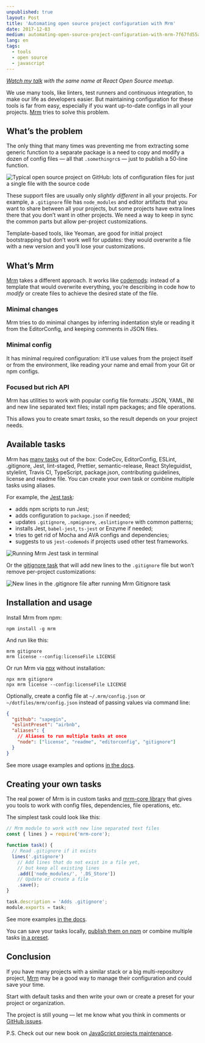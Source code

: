 ```yaml
---
unpublished: true
layout: Post
title: 'Automating open source project configuration with Mrm'
date: 2017-12-03
medium: automating-open-source-project-configuration-with-mrm-7f67fd55a9b0
lang: en
tags:
  - tools
  - open source
  - javascript
---
```


_[Watch my talk](https://www.youtube.com/watch?v=5tHfAf4bRcM) with the same name at React Open Source meetup._

We use many tools, like linters, test runners and continuous integration, to make our life as developers easier. But maintaining configuration for these tools is far from easy, especially if you want up-to-date configs in all your projects. [Mrm](https://github.com/sapegin/mrm) tries to solve this problem.

## What’s the problem

The only thing that many times was preventing me from extracting some generic function to a separate package is a need to copy and modify a dozen of config files — all that `.somethingrc`s — just to publish a 50-line function.

![Typical open source project on GitHub: lots of configuration files for just a single file with the source code](/images/typical-oss.png)

These support files are usually only _slightly different_ in all your projects. For example, a `.gitignore` file has `node_modules` and editor artifacts that you want to share between all your projects, but some projects have extra lines there that you don’t want in other projects. We need a way to keep in sync the common parts but allow per-project customizations.

Template-based tools, like Yeoman, are good for initial project bootstrapping but don’t work well for updates: they would overwrite a file with a new version and you’ll lose your customizations.

## What’s Mrm

[Mrm](https://github.com/sapegin/mrm) takes a different approach. It works like [codemods](https://www.sitepoint.com/getting-started-with-codemods/): instead of a template that would overwrite everything, you’re describing in code how to _modify_ or create files to achieve the desired state of the file.

### Minimal changes

Mrm tries to do minimal changes by inferring indentation style or reading it from the EditorConfig, and keeping comments in JSON files.

### Minimal config

It has minimal required configuration: it’ll use values from the project itself or from the environment, like reading your name and email from your Git or npm configs.

### Focused but rich API

Mrm has utilities to work with popular config file formats: JSON, YAML, INI and new line separated text files; install npm packages; and file operations.

This allows you to create smart _tasks_, so the result depends on your project needs.

## Available tasks

Mrm has [many tasks](https://github.com/sapegin/mrm-tasks/tree/master/packages/mrm-preset-default) out of the box: CodeCov, EditorConfig, ESLint, .gitignore, Jest, lint-staged, Prettier, semantic-release, React Styleguidist, stylelint, Travis CI, TypeScript, package.json, contributing guidelines, license and readme file. You can create your own task or combine multiple tasks using aliases.

For example, the [Jest task](https://github.com/sapegin/mrm-tasks/tree/master/packages/mrm-task-jest):

- adds npm scripts to run Jest;
- adds configuration to `package.json` if needed;
- updates `.gitignore`, `.npmignore`, `.eslintignore` with common patterns;
- installs Jest, `babel-jest`, `ts-jest` or Enzyme if needed;
- tries to get rid of Mocha and AVA configs and dependencies;
- suggests to us `jest-codemods` if projects used other test frameworks.

![Running Mrm Jest task in terminal](/images/mrm-jest.png)

Or the [gitignore task](https://github.com/sapegin/mrm-tasks/tree/master/packages/mrm-task-gitignore) that will add new lines to the `.gitignore` file but won’t remove per-project customizations:

![New lines in the .gitignore file after running Mrm Gitignore task](/images/mrm-gitignore.png)

## Installation and usage

Install Mrm from npm:

```
npm install -g mrm
```

And run like this:

```
mrm gitignore
mrm license --config:licenseFile LICENSE
```

Or run Mrm via [npx](https://medium.com/@maybekatz/introducing-npx-an-npm-package-runner-55f7d4bd282b) without installation:

```
npx mrm gitignore
npx mrm license --config:licenseFile LICENSE
```

Optionally, create a config file at `~/.mrm/config.json` or `~/dotfiles/mrm/config.json` instead of passing values via command line:

```json
{
  "github": "sapegin",
  "eslintPreset": "airbnb",
  "aliases": {
    // Aliases to run multiple tasks at once
    "node": ["license", "readme", "editorconfig", "gitignore"]
  }
}
```

See more usage examples and options [in the docs](https://github.com/sapegin/mrm#usage).

## Creating your own tasks

The real power of Mrm is in custom tasks and [mrm-core library](https://github.com/sapegin/mrm-core) that gives you tools to work with config files, dependencies, file operations, etc.

The simplest task could look like this:

```js
// Mrm module to work with new line separated text files
const { lines } = require('mrm-core');

function task() {
  // Read .gitignore if it exists
  lines('.gitignore')
    // Add lines that do not exist in a file yet,
    // but keep all existing lines
    .add(['node_modules/', '.DS_Store'])
    // Update or create a file
    .save();
}

task.description = 'Adds .gitignore';
module.exports = task;
```

See more examples [in the docs](https://github.com/sapegin/mrm#writing-your-own-tasks).

You can save your tasks locally, [publish them on npm](https://github.com/sapegin/mrm#sharing-tasks-via-npm) or combine multiple tasks [in a preset](https://github.com/sapegin/mrm#custom-presets).

## Conclusion

If you have many projects with a similar stack or a big multi-repository project, [Mrm](https://github.com/sapegin/mrm) may be a good way to manage their configuration and could save your time.

Start with default tasks and then write your own or create a preset for your project or organization.

The project is still young — let me know what you think in comments or [GitHub issues](https://github.com/sapegin/mrm/issues).

P.S. Check out our new book on [JavaScript projects maintenance](https://survivejs.com/maintenance/).
